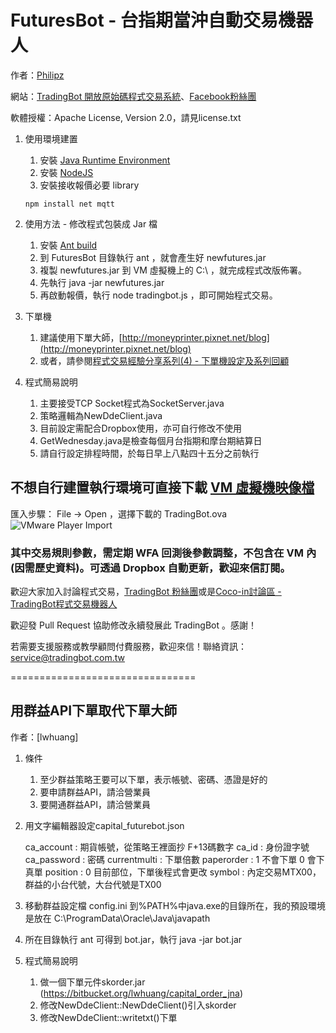FuturesBot - 台指期當沖自動交易機器人
===========
作者：[Philipz](http://blog.everfine.com.tw/)

網站：[TradingBot 開放原始碼程式交易系統](http://www.tradingbot.com.tw/)、[Facebook粉絲團](http://www.facebook.com/tradingbot)

軟體授權：Apache License, Version 2.0，請見license.txt

1. 使用環境建置

    1. 安裝 [Java Runtime Environment](https://java.com/zh_TW/download/manual_java7.jsp)
    2. 安裝 [NodeJS](http://nodejs.org/download/)
    3. 安裝接收報價必要 library
    ```
    npm install net mqtt
    ```
    
2. 使用方法 - 修改程式包裝成 Jar 檔

    1. 安裝 [Ant build](http://ant.apache.org/)
    2. 到 FuturesBot 目錄執行 ant ，就會產生好 newfutures.jar
    3. 複製 newfutures.jar 到 VM 虛擬機上的 C:\ ，就完成程式改版佈署。
    4. 先執行 java -jar newfutures.jar
    5. 再啟動報價，執行 node tradingbot.js ，即可開始程式交易。

3. 下單機

    1. 建議使用下單大師，[http://moneyprinter.pixnet.net/blog](http://moneyprinter.pixnet.net/blog)
    2. 或者，請參閱[程式交易經驗分享系列(4) - 下單機設定及系列回顧](https://blog.everfine.com.tw/4/)

4. 程式簡易說明

    1. 主要接受TCP Socket程式為SocketServer.java
    2. 策略邏輯為NewDdeClient.java
    3. 目前設定需配合Dropbox使用，亦可自行修改不使用
    4. GetWednesday.java是檢查每個月台指期和摩台期結算日
    5. 請自行設定排程時間，於每日早上八點四十五分之前執行

## 不想自行建置執行環境可直接下載 [VM 虛擬機映像檔](https://mega.co.nz/#!VFgEmCTT!5XUpUyg9u64uLcmqZPm15AtRW9aEur0parr2de0vKiA)
匯入步驟： File -> Open ，選擇下載的 TradingBot.ova
![VMware Player Import](https://lh3.googleusercontent.com/DEoWF6k0oVYfLUED27xw0W8H7ZDRJhufOEKb22JZgN_-yt5zGa3Qten1liBUPL5JKujPQd6iVYc=w1342-h523 "VMware Player Import")

### 其中交易規則參數，需定期 WFA 回測後參數調整，不包含在 VM 內(因需歷史資料)。可透過 Dropbox 自動更新，歡迎來信訂閱。

歡迎大家加入討論程式交易，[TradingBot 粉絲團](http://www.facebook.com/tradingbot)或是[Coco-in討論區 - TradingBot程式交易機器人](http://www.coco-in.net/forum-140-1.html)

歡迎發 Pull Request 協助修改永續發展此 TradingBot 。感謝！

若需要支援服務或教學顧問付費服務，歡迎來信！聯絡資訊：[service@tradingbot.com.tw](service@tradingbot.com.tw)

================================
## 用群益API下單取代下單大師

作者：[lwhuang]

1. 條件

    1. 至少群益策略王要可以下單，表示帳號、密碼、憑證是好的
	3. 要申請群益API，請洽營業員
	2. 要開通群益API，請洽營業員
	
2. 用文字編輯器設定capital_futurebot.json

    ca_account : 期貨帳號，從策略王裡面抄 F+13碼數字
	ca_id : 身份證字號
	ca_password : 密碼
	currentmulti : 下單倍數
	paperorder : 1 不會下單 0 會下真單
	position : 0 目前部位，下單後程式會更改
	symbol : 內定交易MTX00，群益的小台代號，大台代號是TX00
	
3. 移動群益設定檔 config.ini 到%PATH%中java.exe的目錄所在，我的預設環境是放在 C:\ProgramData\Oracle\Java\javapath

4. 所在目錄執行 ant 可得到 bot.jar，執行 java -jar bot.jar 

5. 程式簡易說明

	1. 做一個下單元件skorder.jar (https://bitbucket.org/lwhuang/capital_order_jna)
	2. 修改NewDdeClient::NewDdeClient()引入skorder
	3. 修改NewDdeClient::writetxt()下單
